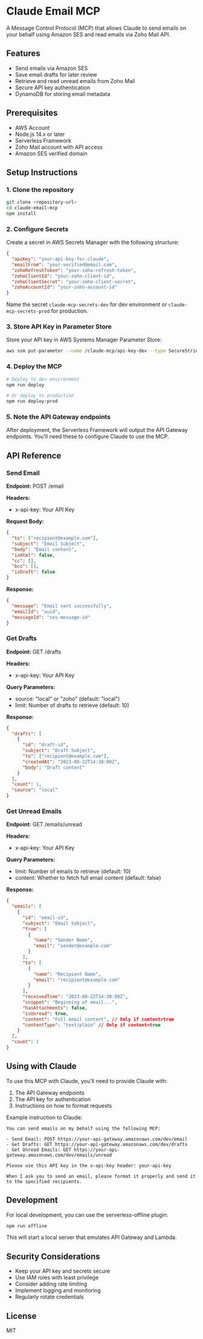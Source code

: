 # Claude Email MCP

A Message Control Protocol (MCP) that allows Claude to send emails on your behalf using Amazon SES and read emails via Zoho Mail API.

## Features

- Send emails via Amazon SES
- Save email drafts for later review
- Retrieve and read unread emails from Zoho Mail
- Secure API key authentication
- DynamoDB for storing email metadata

## Prerequisites

- AWS Account
- Node.js 14.x or later
- Serverless Framework
- Zoho Mail account with API access
- Amazon SES verified domain

## Setup Instructions

### 1. Clone the repository

```bash
git clone <repository-url>
cd claude-email-mcp
npm install
```

### 2. Configure Secrets

Create a secret in AWS Secrets Manager with the following structure:

```json
{
  "apiKey": "your-api-key-for-claude",
  "emailFrom": "your-verified@email.com",
  "zohoRefreshToken": "your-zoho-refresh-token",
  "zohoClientId": "your-zoho-client-id",
  "zohoClientSecret": "your-zoho-client-secret",
  "zohoAccountId": "your-zoho-account-id"
}
```

Name the secret `claude-mcp-secrets-dev` for dev environment or `claude-mcp-secrets-prod` for production.

### 3. Store API Key in Parameter Store

Store your API key in AWS Systems Manager Parameter Store:

```bash
aws ssm put-parameter --name /claude-mcp/api-key-dev --type SecureString --value "your-api-key"
```

### 4. Deploy the MCP

```bash
# Deploy to dev environment
npm run deploy

# Or deploy to production
npm run deploy:prod
```

### 5. Note the API Gateway endpoints

After deployment, the Serverless Framework will output the API Gateway endpoints. You'll need these to configure Claude to use the MCP.

## API Reference

### Send Email

**Endpoint:** POST /email

**Headers:**
- x-api-key: Your API Key

**Request Body:**
```json
{
  "to": ["recipient@example.com"],
  "subject": "Email Subject",
  "body": "Email content",
  "isHtml": false,
  "cc": [],
  "bcc": [],
  "isDraft": false
}
```

**Response:**
```json
{
  "message": "Email sent successfully",
  "emailId": "uuid",
  "messageId": "ses-message-id"
}
```

### Get Drafts

**Endpoint:** GET /drafts

**Headers:**
- x-api-key: Your API Key

**Query Parameters:**
- source: "local" or "zoho" (default: "local")
- limit: Number of drafts to retrieve (default: 10)

**Response:**
```json
{
  "drafts": [
    {
      "id": "draft-id",
      "subject": "Draft Subject",
      "to": ["recipient@example.com"],
      "createdAt": "2023-08-22T14:30:00Z",
      "body": "Draft content"
    }
  ],
  "count": 1,
  "source": "local"
}
```

### Get Unread Emails

**Endpoint:** GET /emails/unread

**Headers:**
- x-api-key: Your API Key

**Query Parameters:**
- limit: Number of emails to retrieve (default: 10)
- content: Whether to fetch full email content (default: false)

**Response:**
```json
{
  "emails": [
    {
      "id": "email-id",
      "subject": "Email Subject",
      "from": [
        {
          "name": "Sender Name",
          "email": "sender@example.com"
        }
      ],
      "to": [
        {
          "name": "Recipient Name",
          "email": "recipient@example.com"
        }
      ],
      "receivedTime": "2023-08-22T14:30:00Z",
      "snippet": "Beginning of email...",
      "hasAttachments": false,
      "isUnread": true,
      "content": "Full email content", // Only if content=true
      "contentType": "text/plain" // Only if content=true
    }
  ],
  "count": 1
}
```

## Using with Claude

To use this MCP with Claude, you'll need to provide Claude with:

1. The API Gateway endpoints
2. The API key for authentication
3. Instructions on how to format requests

Example instruction to Claude:

```
You can send emails on my behalf using the following MCP:

- Send Email: POST https://your-api-gateway.amazonaws.com/dev/email 
- Get Drafts: GET https://your-api-gateway.amazonaws.com/dev/drafts
- Get Unread Emails: GET https://your-api-gateway.amazonaws.com/dev/emails/unread

Please use this API key in the x-api-key header: your-api-key

When I ask you to send an email, please format it properly and send it to the specified recipients.
```

## Development

For local development, you can use the serverless-offline plugin:

```bash
npm run offline
```

This will start a local server that emulates API Gateway and Lambda.

## Security Considerations

- Keep your API key and secrets secure
- Use IAM roles with least privilege
- Consider adding rate limiting
- Implement logging and monitoring
- Regularly rotate credentials

## License

MIT
